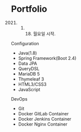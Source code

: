 # Portfolio

2021. 01. 18. 월요일 시작.


Configuration
- Java(1.8)
- Spring Framework(Boot 2.4)
- Data JPA
- QueryDSL
- MariaDB 5
- Thymeleaf 3
- HTML3/CSS3
- JavaScript


DevOps
- Git
- Docker GitLab Container
- Docker Jenkins Container
- Docker Nginx Container
